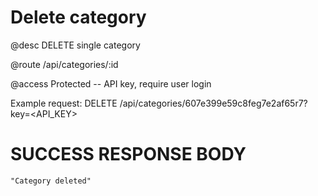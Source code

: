 # Delete category
@desc DELETE single category

@route /api/categories/:id

@access Protected -- API key, require user login

Example request: DELETE /api/categories/607e399e59c8feg7e2af65r7?key=<API_KEY>

# SUCCESS RESPONSE BODY
```
"Category deleted"
```

